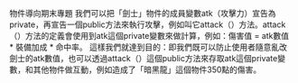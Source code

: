 物件導向期末專題
我們可以把「劍士」物件的成員變數atk（攻擊力）宣告為private，再宣告一個public方法來執行攻擊，例如叫它attack（）方法。attack（）方法的定義會使用到atk這個private變數來做計算，例如：傷害值 = atk數值 * 裝備加成 * 命中率。
這樣我們就達到目的：即我們既可以防止使用者隨意亂改劍士的atk數值，也可以透過attack（）這個public方法來存取atk這個private變數，和其他物件做互動，例如造成了「暗黑龍」這個物件350點的傷害。
